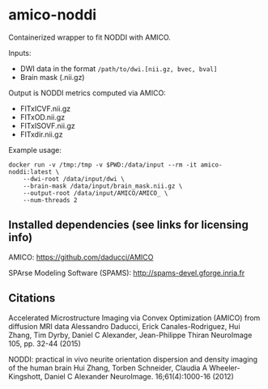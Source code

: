 # amico-noddi

Containerized wrapper to fit NODDI with AMICO.

Inputs:
  * DWI data in the format `/path/to/dwi.[nii.gz, bvec, bval]`
  * Brain mask (.nii.gz)

Output is NODDI metrics computed via AMICO:
  * FITxICVF.nii.gz
  * FITxOD.nii.gz
  * FITxISOVF.nii.gz
  * FITxdir.nii.gz

Example usage:

```
docker run -v /tmp:/tmp -v $PWD:/data/input --rm -it amico-noddi:latest \
    --dwi-root /data/input/dwi \
    --brain-mask /data/input/brain_mask.nii.gz \
    --output-root /data/input/AMICO/AMICO_ \
    --num-threads 2
```


## Installed dependencies (see links for licensing info)

AMICO: https://github.com/daducci/AMICO

SPArse Modeling Software (SPAMS): http://spams-devel.gforge.inria.fr


## Citations

Accelerated Microstructure Imaging via Convex Optimization (AMICO) from diffusion MRI data
Alessandro Daducci, Erick Canales-Rodriguez, Hui Zhang, Tim Dyrby, Daniel C Alexander, Jean-Philippe Thiran
NeuroImage 105, pp. 32-44 (2015)

NODDI: practical in vivo neurite orientation dispersion and density imaging of the human brain
Hui Zhang, Torben Schneider, Claudia A Wheeler-Kingshott, Daniel C Alexander
NeuroImage. 16;61(4):1000-16 (2012)


